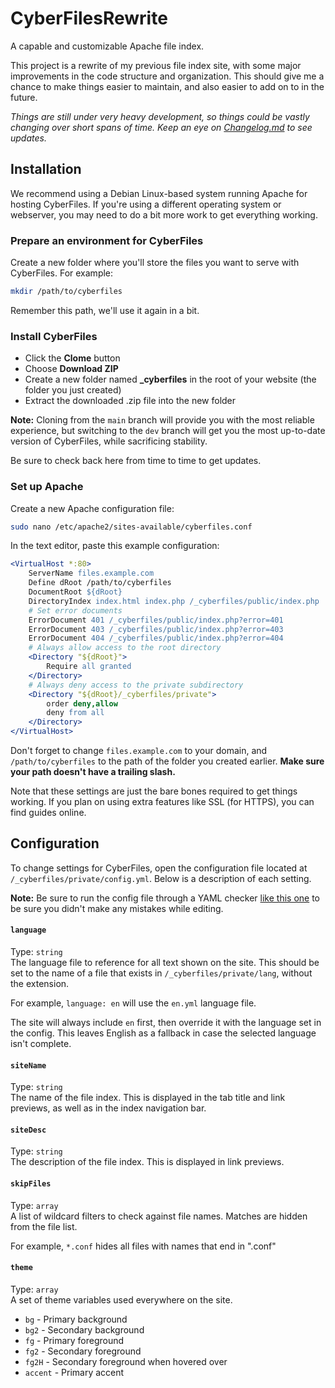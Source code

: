 # CyberFilesRewrite
A capable and customizable Apache file index.

This project is a rewrite of my previous file index site, with some major improvements in the code structure and organization. This should give me a chance to make things easier to maintain, and also easier to add on to in the future.

*Things are still under very heavy development, so things could be vastly changing over short spans of time. Keep an eye on [Changelog.md](https://github.com/CyberGen49/CyberFilesRewrite/blob/main/Changelog.md) to see updates.*

## Installation
We recommend using a Debian Linux-based system running Apache for hosting CyberFiles. If you're using a different operating system or webserver, you may need to do a bit more work to get everything working.

### Prepare an environment for CyberFiles
Create a new folder where you'll store the files you want to serve with CyberFiles. For example:
```sh
mkdir /path/to/cyberfiles
```
Remember this path, we'll use it again in a bit.

### Install CyberFiles
* Click the **Clome** button
* Choose **Download ZIP**
* Create a new folder named **_cyberfiles** in the root of your website (the folder you just created)
* Extract the downloaded .zip file into the new folder

**Note:** Cloning from the `main` branch will provide you with the most reliable experience, but switching to the `dev` branch will get you the most up-to-date version of CyberFiles, while sacrificing stability.

Be sure to check back here from time to time to get updates.

### Set up Apache
Create a new Apache configuration file:
```sh
sudo nano /etc/apache2/sites-available/cyberfiles.conf
```
In the text editor, paste this example configuration:
```apache
<VirtualHost *:80>
    ServerName files.example.com
    Define dRoot /path/to/cyberfiles
    DocumentRoot ${dRoot}
    DirectoryIndex index.html index.php /_cyberfiles/public/index.php
    # Set error documents
    ErrorDocument 401 /_cyberfiles/public/index.php?error=401
    ErrorDocument 403 /_cyberfiles/public/index.php?error=403
    ErrorDocument 404 /_cyberfiles/public/index.php?error=404
    # Always allow access to the root directory
    <Directory "${dRoot}">
        Require all granted
    </Directory>
    # Always deny access to the private subdirectory
    <Directory "${dRoot}/_cyberfiles/private">
        order deny,allow
        deny from all
    </Directory>
</VirtualHost>
```
Don't forget to change `files.example.com` to your domain, and `/path/to/cyberfiles` to the path of the folder you created earlier. **Make sure your path doesn't have a trailing slash.**

Note that these settings are just the bare bones required to get things working. If you plan on using extra features like SSL (for HTTPS), you can find guides online.

## Configuration
To change settings for CyberFiles, open the configuration file located at `/_cyberfiles/private/config.yml`. Below is a description of each setting.

**Note:** Be sure to run the config file through a YAML checker [like this one](https://yamlchecker.com/) to be sure you didn't make any mistakes while editing.

#### `language`
Type: `string`  
The language file to reference for all text shown on the site. This should be set to the name of a file that exists in `/_cyberfiles/private/lang`, without the extension.

For example, `language: en` will use the `en.yml` language file.

The site will always include `en` first, then override it with the language set in the config. This leaves English as a fallback in case the selected language isn't complete.

#### `siteName`
Type: `string`  
The name of the file index. This is displayed in the tab title and link previews, as well as in the index navigation bar.

#### `siteDesc`
Type: `string`  
The description of the file index. This is displayed in link previews.

#### `skipFiles`
Type: `array`  
A list of wildcard filters to check against file names. Matches are hidden from the file list.

For example, `*.conf` hides all files with names that end in ".conf"

#### `theme`
Type: `array`  
A set of theme variables used everywhere on the site.

* `bg` - Primary background
* `bg2` - Secondary background
* `fg` - Primary foreground
* `fg2` - Secondary foreground
* `fg2H` - Secondary foreground when hovered over
* `accent` - Primary accent